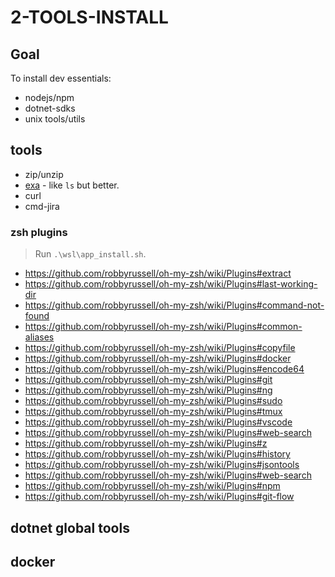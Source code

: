 # 2-TOOLS-INSTALL

## Goal

To install dev essentials:

* nodejs/npm
* dotnet-sdks
* unix tools/utils

## tools

* zip/unzip
* [exa](https://the.exa.website/) - like `ls` but better.
* curl
* cmd-jira

### zsh plugins

> Run `.\wsl\app_install.sh`.


* <https://github.com/robbyrussell/oh-my-zsh/wiki/Plugins#extract>
* <https://github.com/robbyrussell/oh-my-zsh/wiki/Plugins#last-working-dir>
* <https://github.com/robbyrussell/oh-my-zsh/wiki/Plugins#command-not-found>
* <https://github.com/robbyrussell/oh-my-zsh/wiki/Plugins#common-aliases>
* <https://github.com/robbyrussell/oh-my-zsh/wiki/Plugins#copyfile>
* <https://github.com/robbyrussell/oh-my-zsh/wiki/Plugins#docker>
* <https://github.com/robbyrussell/oh-my-zsh/wiki/Plugins#encode64>
* <https://github.com/robbyrussell/oh-my-zsh/wiki/Plugins#git>
* <https://github.com/robbyrussell/oh-my-zsh/wiki/Plugins#ng>
* <https://github.com/robbyrussell/oh-my-zsh/wiki/Plugins#sudo>
* <https://github.com/robbyrussell/oh-my-zsh/wiki/Plugins#tmux>
* <https://github.com/robbyrussell/oh-my-zsh/wiki/Plugins#vscode>
* <https://github.com/robbyrussell/oh-my-zsh/wiki/Plugins#web-search>
* <https://github.com/robbyrussell/oh-my-zsh/wiki/Plugins#z>
* <https://github.com/robbyrussell/oh-my-zsh/wiki/Plugins#history>
* <https://github.com/robbyrussell/oh-my-zsh/wiki/Plugins#jsontools>
* <https://github.com/robbyrussell/oh-my-zsh/wiki/Plugins#web-search>
* <https://github.com/robbyrussell/oh-my-zsh/wiki/Plugins#npm>
* <https://github.com/robbyrussell/oh-my-zsh/wiki/Plugins#git-flow>

## dotnet global tools

## docker

